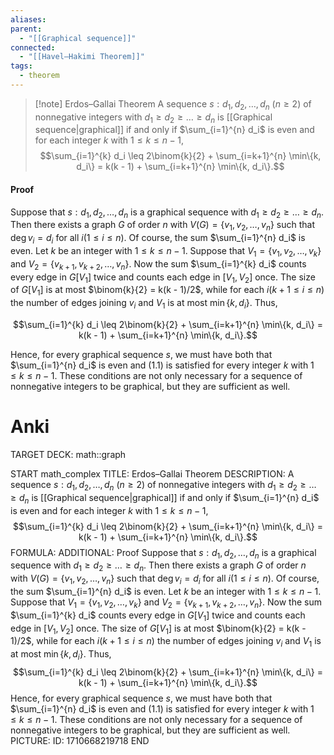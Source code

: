 ```yaml
---
aliases: 
parent:
  - "[[Graphical sequence]]"
connected:
  - "[[Havel–Hakimi Theorem]]"
tags:
  - theorem
---
```


> [!note] Erdos–Gallai Theorem
A sequence $s: d_1, d_2, \ldots, d_n$ $(n \geq 2)$ of nonnegative integers with $d_1 \geq d_2 \geq \ldots \geq d_n$ is [[Graphical sequence|graphical]]  if and only if $\sum_{i=1}^{n} d_i$ is even and for each integer $k$ with $1 \leq k \leq n-1$,
$$\sum_{i=1}^{k} d_i \leq 2\binom{k}{2} + \sum_{i=k+1}^{n} \min\{k, d_i\} = k(k - 1) + \sum_{i=k+1}^{n} \min\{k, d_i\}.$$


#### Proof
Suppose that $s: d_1, d_2, \ldots, d_n$ is a graphical sequence with $d_1 \geq d_2 \geq \ldots \geq d_n$. Then there exists a graph $G$ of order $n$ with $V(G) = \{v_1, v_2, \ldots, v_n\}$ such that $\deg v_i = d_i$ for all $i (1 \leq i \leq n)$. Of course, the sum $\sum_{i=1}^{n} d_i$ is even. Let $k$ be an integer with $1 \leq k \leq n - 1$. Suppose that $V_1 = \{v_1, v_2, \ldots, v_k\}$ and $V_2 = \{v_{k+1}, v_{k+2}, \ldots, v_n\}$. Now the sum $\sum_{i=1}^{k} d_i$ counts every edge in $G[V_1]$ twice and counts each edge in $[V_1, V_2]$ once. The size of $G[V_1]$ is at most $\binom{k}{2} = k(k - 1)/2$, while for each $i (k + 1 \leq i \leq n)$ the number of edges joining $v_i$ and $V_1$ is at most $\min\{k, d_i\}$. Thus,

$$\sum_{i=1}^{k} d_i \leq 2\binom{k}{2} + \sum_{i=k+1}^{n} \min\{k, d_i\} = k(k - 1) + \sum_{i=k+1}^{n} \min\{k, d_i\}.$$

Hence, for every graphical sequence $s$, we must have both that $\sum_{i=1}^{n} d_i$ is even and (1.1) is satisfied for every integer $k$ with $1 \leq k \leq n - 1$. These conditions are not only necessary for a sequence of nonnegative integers to be graphical, but they are sufficient as well. 


# Anki
TARGET DECK: math::graph 

START
math_complex
TITLE: Erdos–Gallai Theorem
DESCRIPTION: A sequence $s: d_1, d_2, \ldots, d_n$ $(n \geq 2)$ of nonnegative integers with $d_1 \geq d_2 \geq \ldots \geq d_n$ is [[Graphical sequence|graphical]]  if and only if $\sum_{i=1}^{n} d_i$ is even and for each integer $k$ with $1 \leq k \leq n-1$,
$$\sum_{i=1}^{k} d_i \leq 2\binom{k}{2} + \sum_{i=k+1}^{n} \min\{k, d_i\} = k(k - 1) + \sum_{i=k+1}^{n} \min\{k, d_i\}.$$
FORMULA: 
ADDITIONAL: Proof
Suppose that $s: d_1, d_2, \ldots, d_n$ is a graphical sequence with $d_1 \geq d_2 \geq \ldots \geq d_n$. Then there exists a graph $G$ of order $n$ with $V(G) = \{v_1, v_2, \ldots, v_n\}$ such that $\deg v_i = d_i$ for all $i (1 \leq i \leq n)$. Of course, the sum $\sum_{i=1}^{n} d_i$ is even. Let $k$ be an integer with $1 \leq k \leq n - 1$. Suppose that $V_1 = \{v_1, v_2, \ldots, v_k\}$ and $V_2 = \{v_{k+1}, v_{k+2}, \ldots, v_n\}$. Now the sum $\sum_{i=1}^{k} d_i$ counts every edge in $G[V_1]$ twice and counts each edge in $[V_1, V_2]$ once. The size of $G[V_1]$ is at most $\binom{k}{2} = k(k - 1)/2$, while for each $i (k + 1 \leq i \leq n)$ the number of edges joining $v_i$ and $V_1$ is at most $\min\{k, d_i\}$. Thus,
$$\sum_{i=1}^{k} d_i \leq 2\binom{k}{2} + \sum_{i=k+1}^{n} \min\{k, d_i\} = k(k - 1) + \sum_{i=k+1}^{n} \min\{k, d_i\}.$$
Hence, for every graphical sequence $s$, we must have both that $\sum_{i=1}^{n} d_i$ is even and (1.1) is satisfied for every integer $k$ with $1 \leq k \leq n - 1$. These conditions are not only necessary for a sequence of nonnegative integers to be graphical, but they are sufficient as well. 
PICTURE:
ID: 1710668219718
END